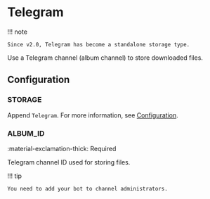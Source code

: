 # Telegram

!!! note

    Since v2.0, Telegram has become a standalone storage type.

Use a Telegram channel (album channel) to store downloaded files.

## Configuration

### STORAGE

Append `Telegram`. For more information, see [Configuration](../getting-started/configuration.md/#storage).

### ALBUM_ID

:material-exclamation-thick: Required

Telegram channel ID used for storing files.

!!! tip

    You need to add your bot to channel administrators.
